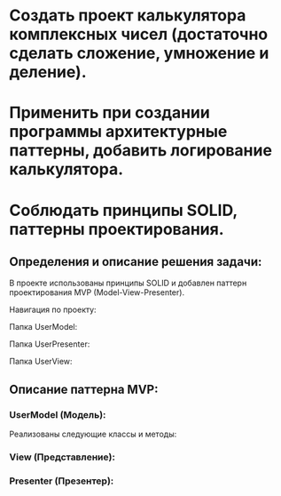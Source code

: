 # Создать проект калькулятора комплексных чисел (достаточно сделать сложение, умножение и деление).
# Применить при создании программы архитектурные паттерны, добавить логирование калькулятора.
# Соблюдать принципы SOLID, паттерны проектирования.

## Определения и описание решения задачи:

В проекте  использованы принципы SOLID и добавлен паттерн проектирования MVP (Model-View-Presenter).

Навигация по проекту:

Папка UserModel:

Папка UserPresenter:

Папка UserView:



## Описание паттерна MVP:

### UserModel (Модель):
Реализованы следующие классы и методы:



### View (Представление):



### Presenter (Презентер):


